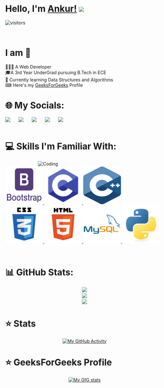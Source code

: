# Hello, I'm [Ankur!](https://ankursarkar.me)  <img src="https://cdn.discordapp.com/emojis/558719629967491094.gif" height="35px">

![visitors](https://visitor-badge.laobi.icu/badge?page_id=ankur02sarkar)

<br />

# I am 🐉
👨🏽‍💻 A Web Developer <br> 🎓A 3rd Year UnderGrad pursuing B.Tech in ECE <br>🌱 Currently learning Data Structures and Algorithms <br>⌨ Here's my [GeeksForGeeks](https://auth.geeksforgeeks.org/user/ankurrohonsarkar/profile) Profile
</br>



# 🌐 My Socials:
<a href="https://www.linkedin.com/in/ankur-sarkar" target="_blank">
  <img align="left" width="42px" src="https://i.ibb.co/drvwWtB/Linkedin.png"  />
</a>
<a href="mailto:sarkarrohonankur@gmail.com">
  <img align="left" width="42px" src="https://i.ibb.co/bPCr08L/Email.png"  />
</a>
<a href="https://www.hackerrank.com/God_Slayer" target="_blank">
  <img align="left" width="42px" src="https://i.ibb.co/6WCLSb2/Hacker-Rank.png"  />
</a>
<a href="https://www.hackerearth.com/@God_Slayer" target="_blank">
  <img align="left" width="42px" src="https://i.ibb.co/kGQCpVC/hackerearth.png"  />
</a>
<a href="https://www.codechef.com/users/ankur02sarkar" target="_blank">
  <img align="left" width="42px" src="https://i.ibb.co/9Yr67f9/CodeChef.png"  />
</a>

<br/>
<br/>

# 💻 Skills I'm Familiar With:

<img align="right" alt="Coding" width="400" src="https://cdn.dribbble.com/users/1162077/screenshots/3848914/programmer.gif">

<p align="left">
   <a href="https://getbootstrap.com" target="_blank"> 
      <img src="bootstrap.png" alt="bootstrap" width="120" height="120"/>        
   </a>
   <a href="https://www.cprogramming.com/" target="_blank">
      <img src="c.png" alt="c" width="120" height="120"/>
   </a>
   <a href="https://www.w3schools.com/cpp/" target="_blank">
      <img src="cpp.png" alt="cplusplus" width="120" height="120"/>
   </a>
  <br/>
   <a href="https://www.w3schools.com/css/" target="_blank">
      <img src="css.png" alt="css3" width="120" height="120"/>
   </a>
   <a href="https://www.w3.org/html/" target="_blank">
      <img src="html.png" alt="html5" width="120" height="120"/>
   </a>
   <a href="https://www.mysql.com/" target="_blank">
      <img src="https://raw.githubusercontent.com/devicons/devicon/master/icons/mysql/mysql-original-wordmark.svg" alt="mysql" width="120" height="120"/>
   </a>
   <a href="https://www.python.org" target="_blank">
      <img src="https://raw.githubusercontent.com/devicons/devicon/master/icons/python/python-original.svg" alt="python" width="120" height="120"/>
   </a>
  <br/>
 </p>
<br/>

# 📊 GitHub Stats:
<div align="center" width=100%>

![](https://github-readme-stats.vercel.app/api?username=ankur02sarkar&theme=prussian&hide_border=true&include_all_commits=true&count_private=false)<br/>
![](https://github-readme-streak-stats.herokuapp.com/?user=ankur02sarkar&theme=prussian&hide_border=true)<br/>
![](https://github-readme-stats.vercel.app/api/top-langs/?username=ankur02sarkar&theme=prussian&hide_border=true&include_all_commits=true&count_private=false&layout=compact)

</div>



# ⭐ Stats 
<div align="center">

[![My GitHub Activity](https://activity-graph.herokuapp.com/graph?username=ankur02sarkar&theme=xcode)](https://github.com/ankur02sarkar) 
<br>

</div>

# ⭐ GeeksForGeeks Profile 
<div align="center">

[![My GfG stats](https://geeks-for-geeks-stats-api-napiyo.vercel.app/?userName=ankur02sarkar)](https://auth.geeksforgeeks.org/user/ankurrohonsarkar/profile)
<br>

</div>

